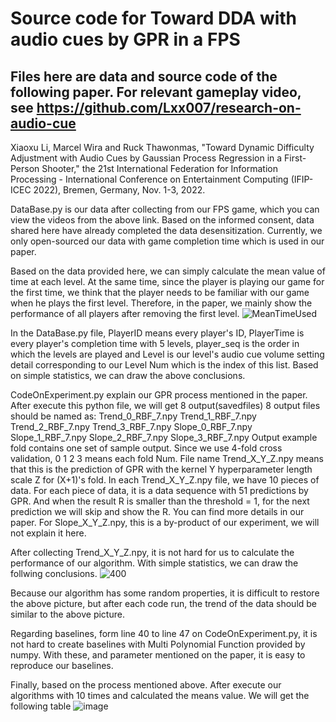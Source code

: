 # Source code for Toward DDA with audio cues by GPR in a FPS

Files here are data and source code of the following paper. For relevant gameplay video, see
https://github.com/Lxx007/research-on-audio-cue
-----------
Xiaoxu Li, Marcel Wira and Ruck Thawonmas, "Toward Dynamic Difficulty Adjustment with Audio Cues by Gaussian Process Regression in a First-Person Shooter," the 21st International Federation for Information Processing - International Conference on Entertainment Computing (IFIP-ICEC 2022), Bremen, Germany, Nov. 1-3, 2022.

DataBase.py is our data after collecting from our FPS game, which you can view the videos from the above link.
Based on the informed consent, data shared here have already completed the data desensitization.
Currently, we only open-sourced our data with game completion time which is used in our paper.

Based on the data provided here, we can simply calculate the mean value of time at each level.
At the same time, since the player is playing our game for the first time, we think that the player needs to be familiar with our game when he plays the first level. Therefore, in the paper, we mainly show the performance of all players after removing the first level.
![MeanTimeUsed](https://user-images.githubusercontent.com/30626090/183306904-9e59501a-e63d-44ba-86a1-75901048f142.png)

In the DataBase.py file, PlayerID means every player's ID, PlayerTime is every player's completion time with 5 levels, player_seq is the order in which the levels are played and Level is our level's audio cue volume setting detail corresponding to our Level Num which is the index of this list.
Based on simple statistics, we can draw the above conclusions.

CodeOnExperiment.py explain our GPR process mentioned in the paper.
After execute this python file, we will get 8 output(savedfiles)
8 output files should be named as:
Trend_0_RBF_7.npy
Trend_1_RBF_7.npy
Trend_2_RBF_7.npy
Trend_3_RBF_7.npy
Slope_0_RBF_7.npy
Slope_1_RBF_7.npy
Slope_2_RBF_7.npy
Slope_3_RBF_7.npy
Output example fold contains one set of sample output.
Since we use 4-fold cross validation, 0 1 2 3 means each fold Num.
File name Trend_X_Y_Z.npy means that this is the prediction of GPR with the kernel Y hyperparameter length scale Z for (X+1)'s fold.
In each Trend_X_Y_Z.npy file, we have 10 pieces of data.
For each piece of data, it is a data sequence with 51 predictions by GPR. And when the result R is smaller than the threshold = 1, for the next prediction we will skip and show the R. You can find more details in our paper.
For Slope_X_Y_Z.npy, this is a by-product of our experiment, we will not explain it here.

After collecting Trend_X_Y_Z.npy, it is not hard for us to calculate the performance of our algorithm.
With simple statistics, we can draw the follwing conclusions.
![400](https://user-images.githubusercontent.com/30626090/183308103-55bcd49b-8ba0-4a13-9d6b-a9aa713e6488.png)

Because our algorithm has some random properties, it is difficult to restore the above picture, but after each code run, the trend of the data should be similar to the above picture.

Regarding baselines, form line 40 to line 47 on CodeOnExperiment.py, it is not hard to create baselines with Multi Polynomial Function provided by numpy. With these, and parameter mentioned on the paper, it is easy to reproduce our baselines.

Finally, based on the process mentioned above. After execute our algorithms with 10 times and calculated the means value. We will get the following table
![image](https://user-images.githubusercontent.com/30626090/183308808-7b4f0b75-d60d-444c-baf1-eece59750452.png)

